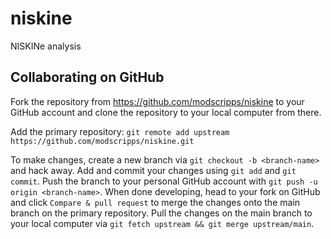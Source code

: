 # niskine
NISKINe analysis

## Collaborating on GitHub
Fork the repository from https://github.com/modscripps/niskine to your GitHub account and clone the repository to your local computer from there.

Add the primary repository:
`git remote add upstream https://github.com/modscripps/niskine.git`

To make changes, create a new branch via
`git checkout -b <branch-name>` and hack away.
Add and commit your changes using `git add` and `git commit`.
Push the branch to your personal GitHub account with `git push -u origin <branch-name>`.
When done developing, head to your fork on GitHub and click `Compare & pull request` to merge the changes onto the main branch on the primary repository.
Pull the changes on the main branch to your local computer via `git fetch upstream && git merge upstream/main`.
